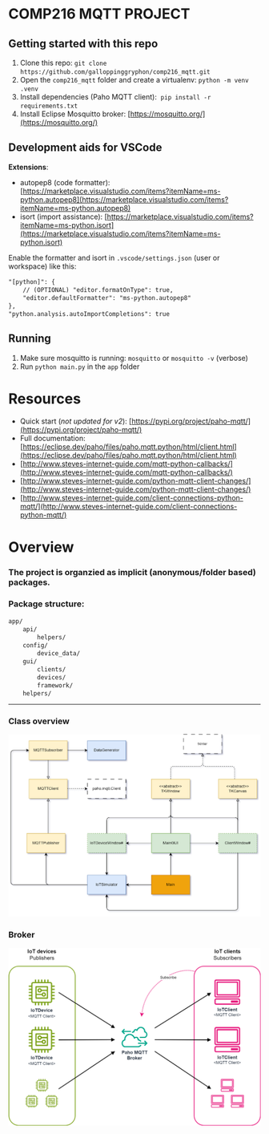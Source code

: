 # COMP216 MQTT PROJECT

## Getting started with this repo

1.  Clone this repo: `git clone https://github.com/galloppinggryphon/comp216_mqtt.git`
2.  Open the `comp216_mqtt` folder and create a virtualenv: `python -m venv .venv`
3.  Install dependencies (Paho MQTT client):  `pip install -r requirements.txt`
4.  Install Eclipse Mosquitto broker: [https://mosquitto.org/](https://mosquitto.org/)

## Development aids for VSCode

**Extensions**:

- autopep8 (code formatter): [https://marketplace.visualstudio.com/items?itemName=ms-python.autopep8](https://marketplace.visualstudio.com/items?itemName=ms-python.autopep8)
- isort (import assistance): [https://marketplace.visualstudio.com/items?itemName=ms-python.isort](https://marketplace.visualstudio.com/items?itemName=ms-python.isort)

Enable the formatter and isort in `.vscode/settings.json` (user or workspace) like this:

```
"[python]": {
    // (OPTIONAL) "editor.formatOnType": true,
    "editor.defaultFormatter": "ms-python.autopep8"
},
"python.analysis.autoImportCompletions": true
```

## Running

1.  Make sure mosquitto is running: `mosquitto` or `mosquitto -v` (verbose)
2.  Run `python main.py` in the `app` folder

# Resources

- Quick start (_not updated for v2_): [https://pypi.org/project/paho-mqtt/](https://pypi.org/project/paho-mqtt/)
- Full documentation: [https://eclipse.dev/paho/files/paho.mqtt.python/html/client.html](https://eclipse.dev/paho/files/paho.mqtt.python/html/client.html)
- [http://www.steves-internet-guide.com/mqtt-python-callbacks/](http://www.steves-internet-guide.com/mqtt-python-callbacks/)
- [http://www.steves-internet-guide.com/python-mqtt-client-changes/](http://www.steves-internet-guide.com/python-mqtt-client-changes/)
- [http://www.steves-internet-guide.com/client-connections-python-mqtt/](http://www.steves-internet-guide.com/client-connections-python-mqtt/)

# Overview

### The project is organzied as implicit (anonymous/folder based) packages.

### Package structure:

```
app/
    api/
        helpers/
    config/
        device_data/
    gui/
        clients/
        devices/
        framework/
    helpers/
```

---

### Class overview

![Class overview](/diagrams/Class_overview.png)

### Broker

![MQTT overview](/diagrams/MQTT_diagram.png)
